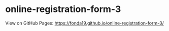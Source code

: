 # online-registration-form-3

View on GitHub Pages: https://fonda19.github.io/online-registration-form-3/
